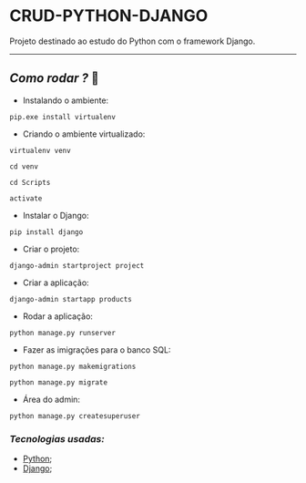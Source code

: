 # CRUD-PYTHON-DJANGO
Projeto destinado ao estudo do Python com o framework Django.

******
## *Como rodar ?* 🚀

- Instalando o ambiente:

```
pip.exe install virtualenv
```

- Criando o ambiente virtualizado:

```
virtualenv venv

cd venv

cd Scripts

activate
```

- Instalar o Django:

```
pip install django
```

- Criar o projeto:

```
django-admin startproject project
```

- Criar a aplicação:

```
django-admin startapp products
```

- Rodar a aplicação:

```
python manage.py runserver
```

- Fazer as imigrações para o banco SQL:

```
python manage.py makemigrations

python manage.py migrate
```

- Área do admin:

```
python manage.py createsuperuser
```

### *Tecnologias usadas:*

- [Python]();
- [Django]();
